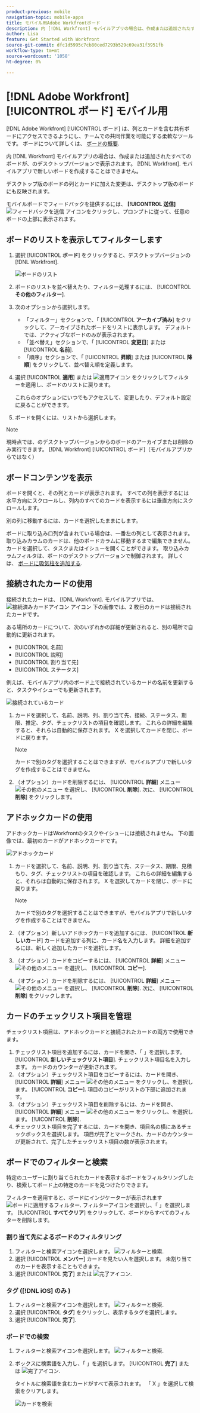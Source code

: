 ```yaml
---
product-previous: mobile
navigation-topic: mobile-apps
title: モバイル用Adobe Workfrontボード
description: 内 [!DNL Workfront] モバイルアプリの場合は、作成または追加されたすべてのボードが、のデスクトップバージョンで表示されます。 [!DNL Workfront].
author: Lisa
feature: Get Started with Workfront
source-git-commit: dfc1d5995c7cb80ced7293b529c69ea31f3951fb
workflow-type: tm+mt
source-wordcount: '1058'
ht-degree: 0%

---
```


# [!DNL Adobe Workfront] [!UICONTROL ボード] モバイル用

[!DNL Adobe Workfront] [!UICONTROL ボード] は、列とカードを含む共有ボードにアクセスできるようにし、チームでの共同作業を可能にする柔軟なツールです。 ボードについて詳しくは、 [ボードの概要](/help/quicksilver/agile/boards-overview.md).

内 [!DNL Workfront] モバイルアプリの場合は、作成または追加されたすべてのボードが、のデスクトップバージョンで表示されます。 [!DNL Workfront]. モバイルアプリで新しいボードを作成することはできません。

デスクトップ版のボードの列とカードに加えた変更は、デスクトップ版のボードにも反映されます。

モバイルボードでフィードバックを提供するには、 **[!UICONTROL 送信]** ![フィードバックを送信](assets/mobile-send-feedback-icon.png) アイコンをクリックし、プロンプトに従って、任意のボードの上部に表示されます。

## ボードのリストを表示してフィルターします

1. 選択 [!UICONTROL **ボード**] をクリックすると、デスクトップバージョンの [!DNL Workfront].

   ![ボードのリスト](assets/mobile-all-boards-displayed.png)

1. ボードのリストを並べ替えたり、フィルター処理するには、 [!UICONTROL **その他のフィルター**].
1. 次のオプションから選択します。

   * 「フィルター」セクションで、「 [!UICONTROL **アーカイブ済み**] をクリックして、アーカイブされたボードをリストに表示します。 デフォルトでは、アクティブなボードのみが表示されます。
   * 「並べ替え」セクションで、「 [!UICONTROL **変更日**] または [!UICONTROL **名前**].
   * 「順序」セクションで、「 [!UICONTROL **昇順**] または [!UICONTROL **降順**] をクリックして、並べ替え順を定義します。

1. 選択 [!UICONTROL **適用**] または ![適用アイコン](assets/mobile-apply-icon-checkmark.png) をクリックしてフィルターを適用し、ボードのリストに戻ります。

   これらのオプションにいつでもアクセスして、変更したり、デフォルト設定に戻ることができます。

1. ボードを開くには、リストから選択します。

>[!NOTE]
>
>現時点では、のデスクトップバージョンからのボードのアーカイブまたは削除のみ実行できます。 [!DNL Workfront] [!UICONTROL ボード]（モバイルアプリからではなく）

## ボードコンテンツを表示

ボードを開くと、その列とカードが表示されます。 すべての列を表示するには水平方向にスクロールし、列内のすべてのカードを表示するには垂直方向にスクロールします。

別の列に移動するには、カードを選択したままにします。

ボードに取り込み口列が含まれている場合は、一番左の列として表示されます。 取り込みカラムのカードは、他のボードカラムに移動するまで編集できません。 カードを選択して、タスクまたはイシューを開くことができます。 取り込みカラムフィルタは、ボードのデスクトップバージョンで制御されます。 詳しくは、 [ボードに吸気柱を追加する](/help/quicksilver/agile/use-boards-agile-planning-tools/add-intake-column-to-board.md).

## 接続されたカードの使用

接続されたカードは、 [!DNL Workfront]. モバイルアプリでは、 ![接続済みカードアイコン](assets/mobile-boards-connected-card-icon.png) アイコン 下の画像では、2 枚目のカードは接続されたカードです。

ある場所のカードについて、次のいずれかの詳細が更新されると、別の場所で自動的に更新されます。

* [!UICONTROL 名前]
* [!UICONTROL 説明]
* [!UICONTROL 割り当て先]
* [!UICONTROL ステータス]

例えば、モバイルアプリ内のボード上で接続されているカードの名前を更新すると、タスクやイシューでも更新されます。

![接続されているカード](assets/mobile-types-of-cards.png)

1. カードを選択して、名前、説明、列、割り当て先、接続、ステータス、期限、推定、タグ、チェックリストの項目を確認します。 これらの詳細を編集すると、それらは自動的に保存されます。 X を選択してカードを閉じ、ボードに戻ります。

   >[!NOTE]
   >
   >カードで別のタグを選択することはできますが、モバイルアプリで新しいタグを作成することはできません。

1. （オプション）カードを削除するには、 [!UICONTROL **詳細**] メニュー ![その他のメニュー](assets/more-icon-spectrum.png) を選択し、 [!UICONTROL **削除**]. 次に、 [!UICONTROL **削除**] をクリックします。

## アドホックカードの使用

アドホックカードはWorkfrontのタスクやイシューには接続されません。 下の画像では、最初のカードがアドホックカードです。

![アドホックカード](assets/mobile-types-of-cards.png)

1. カードを選択して、名前、説明、列、割り当て先、ステータス、期限、見積もり、タグ、チェックリストの項目を確認します。 これらの詳細を編集すると、それらは自動的に保存されます。 X を選択してカードを閉じ、ボードに戻ります。

   >[!NOTE]
   >
   >カードで別のタグを選択することはできますが、モバイルアプリで新しいタグを作成することはできません。

1. （オプション）新しいアドホックカードを追加するには、 [!UICONTROL **新しいカード**] カードを追加する列に、カード名を入力します。 詳細を追加するには、新しく追加したカードを選択します。

1. （オプション）カードをコピーするには、 [!UICONTROL **詳細**] メニュー ![その他のメニュー](assets/more-icon-spectrum.png) を選択し、 [!UICONTROL **コピー**].

1. （オプション）カードを削除するには、 [!UICONTROL **詳細**] メニュー ![その他のメニュー](assets/more-icon-spectrum.png) を選択し、 [!UICONTROL **削除**]. 次に、 [!UICONTROL **削除**] をクリックします。

## カードのチェックリスト項目を管理

チェックリスト項目は、アドホックカードと接続されたカードの両方で使用できます。

1. チェックリスト項目を追加するには、カードを開き、「 」を選択します。 [!UICONTROL **新しいチェックリスト項目**]. チェックリスト項目名を入力します。 カードのカウンターが更新されます。
1. （オプション）チェックリスト項目をコピーするには、カードを開き、 [!UICONTROL **詳細**] メニュー ![その他のメニュー](assets/more-icon-spectrum.png) をクリックし、を選択します。 [!UICONTROL **コピー**]. 項目のコピーがリストの下部に追加されます。
1. （オプション）チェックリスト項目を削除するには、カードを開き、 [!UICONTROL **詳細**] メニュー ![その他のメニュー](assets/more-icon-spectrum.png) をクリックし、を選択します。 [!UICONTROL **削除**].
1. チェックリスト項目を完了するには、カードを開き、項目名の横にあるチェックボックスを選択します。
項目が完了とマークされ、カードのカウンターが更新されて、完了したチェックリスト項目の数が表示されます。

## ボードでのフィルターと検索

特定のユーザーに割り当てられたカードを表示するボードをフィルタリングしたり、検索してボード上の特定のカードを見つけたりできます。

フィルターを適用すると、ボードにインジケーターが表示されます ![ボードに適用するフィルター](assets/active-filter-mobile-boards.png). フィルターアイコンを選択し、「 」を選択します。 [!UICONTROL **すべてクリア**] をクリックして、ボードからすべてのフィルターを削除します。

### 割り当て先によるボードのフィルタリング

1. フィルターと検索アイコンを選択します。 ![フィルターと検索](assets/filter-search-icon-mobile-boards.png).
1. 選択 [!UICONTROL **メンバー**] カードを見たい人を選択します。 未割り当てのカードを表示することもできます。
1. 選択 [!UICONTROL **完了**] または ![完了アイコン](assets/mobile-apply-icon-checkmark.png).

### タグ ([!DNL iOS] のみ )

1. フィルターと検索アイコンを選択します。 ![フィルターと検索](assets/filter-search-icon-mobile-boards.png).
1. 選択 [!UICONTROL **タグ**] をクリックし、表示するタグを選択します。
1. 選択 [!UICONTROL **完了**].

### ボードでの検索

1. フィルターと検索アイコンを選択します。 ![フィルターと検索](assets/filter-search-icon-mobile-boards.png).
1. ボックスに検索語を入力し、「 」を選択します。 [!UICONTROL **完了**] または ![完了アイコン](assets/mobile-apply-icon-checkmark.png).

   タイトルに検索語を含むカードがすべて表示されます。
「 X 」を選択して検索をクリアします。

   ![カードを検索](assets/mobile-search-for-card.png)
